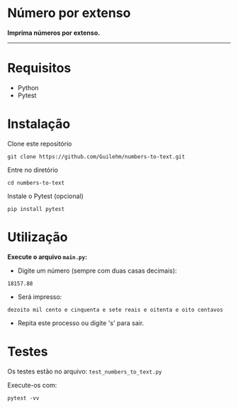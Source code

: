 # Número por extenso

**Imprima números por extenso.**

---

# Requisitos

* Python
* Pytest

# Instalação

Clone este repositório

    git clone https://github.com/Guilehm/numbers-to-text.git

Entre no diretório

    cd numbers-to-text
    
Instale o Pytest (opcional)

    pip install pytest
    
# Utilização

**Execute o arquivo `main.py`:**
- Digite um número (sempre com duas casas decimais):
```
18157.88
```
- Será impresso:
```
dezoito mil cento e cinquenta e sete reais e oitenta e oito centavos
```
- Repita este processo ou digite 's' para sair.

# Testes
Os testes estão no arquivo: `test_numbers_to_text.py`

Execute-os com:

    pytest -vv
